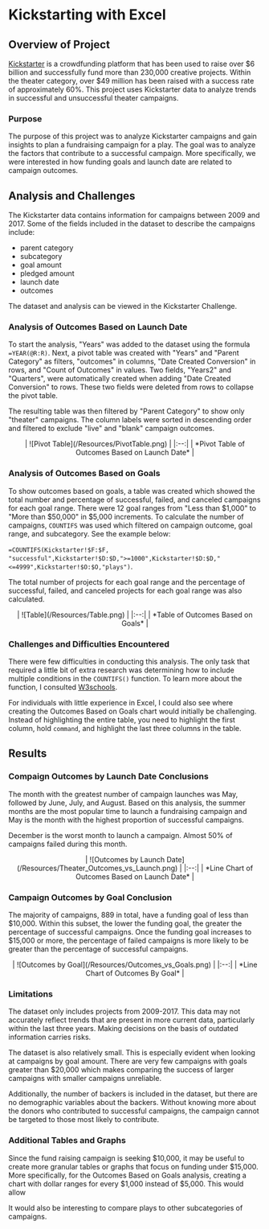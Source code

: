 # Kickstarting with Excel

## Overview of Project
[Kickstarter](https://www.kickstarter.com/?ref=ksr-redirect-kickstarter_today) is a crowdfunding platform that has been used to raise over $6 billion and successfully fund more than 230,000 creative projects. Within the theater category, over $49 million has been raised with a success rate of approximately 60%. This project uses Kickstarter data to analyze trends in successful and unsuccessful theater campaigns.

### Purpose
The purpose of this project was to analyze Kickstarter campaigns and gain insights to plan a fundraising campaign for a play. The goal was to analyze the factors that contribute to a successful campaign. More specifically, we were interested in how funding goals and launch date are related to campaign outcomes.

## Analysis and Challenges
The Kickstarter data contains information for campaigns between 2009 and 2017. Some of the fields included in the dataset to describe the campaigns include: 
* parent category
* subcategory
* goal amount
* pledged amount
* launch date
* outcomes

The dataset and analysis can be viewed in the Kickstarter Challenge.

### Analysis of Outcomes Based on Launch Date
To start the analysis, "Years" was added to the dataset using the formula `=YEAR(@R:R)`. Next, a pivot table was created with "Years" and "Parent Category" as filters, "outcomes" in columns, "Date Created Conversion" in rows, and "Count of Outcomes" in values. Two fields, "Years2" and "Quarters", were automatically created when adding "Date Created Conversion" to rows. These two fields were deleted from rows to collapse the pivot table.

The resulting table was then filtered by "Parent Category" to show only "theater" campaigns. The column labels were sorted in descending order and filtered to exclude "live" and "blank" campaign outcomes. 

<div align="center">
| ![Pivot Table](/Resources/PivotTable.png) | 
|:--:| 
| *Pivot Table of Outcomes Based on Launch Date* |
</div>

### Analysis of Outcomes Based on Goals
To show outcomes based on goals, a table was created which showed the total number and percentage of successful, failed, and canceled campaigns for each goal range. There were 12 goal ranges from "Less than $1,000" to "More than $50,000" in $5,000 increments. To calculate the number of campaigns, `COUNTIFS` was used which filtered on campaign outcome, goal range, and subcategory. See the example below:

`=COUNTIFS(Kickstarter!$F:$F, "successful",Kickstarter!$D:$D,">=1000",Kickstarter!$D:$D,"<=4999",Kickstarter!$O:$O,"plays")`. 

The total number of projects for each goal range and the percentage of successful, failed, and canceled projects for each goal range was also calculated.

<div align="center">
| ![Table](/Resources/Table.png) | 
|:--:| 
| *Table of Outcomes Based on Goals* |
</div>

### Challenges and Difficulties Encountered
There were few difficulties in conducting this analysis. The only task that required a little bit of extra research was determining how to include multiple conditions in the `COUNTIFS()` function. To learn more about the function, I consulted [W3schools](https://www.w3schools.com/excel/excel_countifs.php).

For individuals with little experience in Excel, I could also see where creating the Outcomes Based on Goals chart would initially be challenging. Instead of highlighting the entire table, you need to highlight the first column, hold `command`, and highlight the last three columns in the table.


## Results

### Compaign Outcomes by Launch Date Conclusions
The month with the greatest number of campaign launches was May, followed by June, July, and August. Based on this analysis, the summer months are the most popular time to launch a fundraising campaign and May is the month with the highest proportion of successful campaigns. 

December is the worst month to launch a campaign. Almost 50% of campaigns failed during this month. 

<div align="center">
| ![Outcomes by Launch Date](/Resources/Theater_Outcomes_vs_Launch.png) | 
|:--:| 
| *Line Chart of Outcomes Based on Launch Date* |
</div>

### Campaign Outcomes by Goal Conclusion
The majority of campaigns, 889 in total, have a funding goal of less than $10,000. Within this subset, the lower the funding goal, the greater the percentage of successful campaigns. Once the funding goal increases to $15,000 or more, the percentage of failed campaigns is more likely to be greater than the percentage of successful campaigns. 

<div align="center">
| ![Outcomes by Goal](/Resources/Outcomes_vs_Goals.png) | 
|:--:| 
| *Line Chart of Outcomes By Goal* |
</div>

### Limitations
The dataset only includes projects from 2009-2017. This data may not accurately reflect trends that are present in more current data, particularly within the last three years. Making decisions on the basis of outdated information carries risks.

The dataset is also relatively small. This is especially evident when looking at campaigns by goal amount. There are very few campaigns with goals greater than $20,000 which makes comparing the success of larger campaigns with smaller campaigns unreliable. 

Additionally, the number of backers is included in the dataset, but there are no demographic variables about the backers. Without knowing more about the donors who contributed to successful campaigns, the campaign cannot be targeted to those most likely to contribute.

### Additional Tables and Graphs
Since the fund raising campaign is seeking $10,000, it may be useful to create more granular tables or graphs that focus on funding under $15,000. More specifically, for the Outcomes Based on Goals analysis, creating a chart with dollar ranges for every $1,000 instead of $5,000. This would allow 

It would also be interesting to compare plays to other subcategories of campaigns. 

